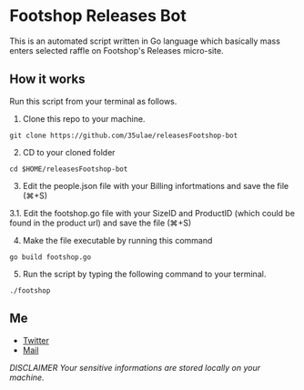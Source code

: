 # Footshop Releases Bot

This is an automated script written in Go language which basically mass enters selected raffle on Footshop's Releases micro-site.

## How it works

Run this script from your terminal as follows.

1. Clone this repo to your machine.
```
git clone https://github.com/35ulae/releasesFootshop-bot
```
2. CD to your cloned folder
```
cd $HOME/releasesFootshop-bot
```
3. Edit the people.json file with your Billing infortmations and save the file (⌘+S)

3.1. Edit the footshop.go file with your SizeID and ProductID (which could be found in the product url) and save the file (⌘+S)

4. Make the file executable by running this command
```
go build footshop.go
```
5. Run the script by typing the following command to your terminal.
```
./footshop
```

## Me

* [Twitter](https://twitter.com/brokeguysamo)
* [Mail](mailto:s_mikula@icloud.com)

*DISCLAIMER*
*Your sensitive informations are stored locally on your machine.*

